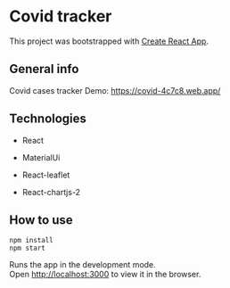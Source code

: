 # Covid tracker

This project was bootstrapped with [Create React App](https://github.com/facebook/create-react-app).

## General info

Covid cases tracker
Demo: https://covid-4c7c8.web.app/

## Technologies

- React

- MaterialUi

- React-leaflet

- React-chartjs-2

## How to use

```
npm install
npm start
```

Runs the app in the development mode.\
Open [http://localhost:3000](http://localhost:3000) to view it in the browser.
